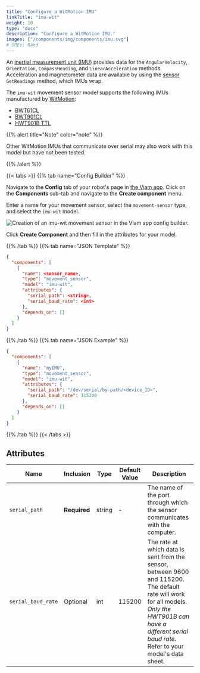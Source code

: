 ```yaml
---
title: "Configure a WitMotion IMU"
linkTitle: "imu-wit"
weight: 10
type: "docs"
description: "Configure a WitMotion IMU."
images: ["/components/img/components/imu.svg"]
# SMEs: Rand
---
```


An [inertial measurement unit (IMU)](https://en.wikipedia.org/wiki/Inertial_measurement_unit) provides data for the `AngularVelocity`, `Orientation`, `CompassHeading`, and `LinearAcceleration` methods.
Acceleration and magnetometer data are available by using the [sensor](../../../sensor/) `GetReadings` method, which IMUs wrap.

The `imu-wit` movement sensor model supports the following IMUs manufactured by [WitMotion](https://witmotion-sensor.com/):

- [BWT61CL](https://witmotion-sensor.com/products/bluetooth-accelerometer-inclinometer-bwt61cl-mpu6050-high-precision-6-axis-gyroscope-anglexy-0-05-accuracy-acceleration-with-kalman-filter-100hz-high-stability-6dof-data-logger-for-arduino?_pos=2&_sid=34ad342de&_ss=r&variant=40749736689861)
- [BWT901CL](https://witmotion-sensor.com/products/bluetooth-accelerometer-inclinometer-bwt901cl-mpu9250-high-precision-9-axis-gyroscope-anglexy-0-05-accuracy-magnetometer-with-kalman-filter-200hz-high-stability-3-axis-imu-sensor-for-arduino?_pos=1&_sid=68bf26406&_ss=r&variant=40580102226117)
- [HWT901B TTL](https://witmotion-sensor.com/products/military-grade-accelerometer-inclinometer-hwt901b-mpu9250-9-axis-gyroscope-anglexy-0-05-accuracy-digital-compass-air-pressure-altitude-rm3100-magnetometer-compensation-and-kalman-filtering?_pos=1&_sid=dfbf7e412&_ss=r)

{{% alert title="Note" color="note" %}}

Other WitMotion IMUs that communicate over serial may also work with this model but have not been tested.

{{% /alert %}}

{{< tabs >}}
{{% tab name="Config Builder" %}}

Navigate to the **Config** tab of your robot's page in [the Viam app](https://app.viam.com).
Click on the **Components** sub-tab and navigate to the **Create component** menu.

Enter a name for your movement sensor, select the `movement-sensor` type, and select the `imu-wit` model.

![Creation of an `imu-wit` movement sensor in the Viam app config builder.](../../img/imu-wit-builder.png)

Click **Create Component** and then fill in the attributes for your model.

{{% /tab %}}
{{% tab name="JSON Template" %}}

```json {class="line-numbers linkable-line-numbers"}
{
  "components": [
    {
      "name": <sensor_name>,
      "type": "movement_sensor",
      "model": "imu-wit",
      "attributes": {
        "serial_path": <string>,
        "serial_baud_rate": <int>
      },
      "depends_on": []
    }
  ]
}
```

{{% /tab %}}
{{% tab name="JSON Example" %}}

```json {class="line-numbers linkable-line-numbers"}
{
  "components": [
    {
      "name": "myIMU",
      "type": "movement_sensor",
      "model": "imu-wit",
      "attributes": {
        "serial_path": "/dev/serial/by-path/<device_ID>",
        "serial_baud_rate": 115200
      },
      "depends_on": []
    }
  ]
}
```

{{% /tab %}}
{{< /tabs >}}

## Attributes

Name | Inclusion | Type | Default Value | Description
---- | --------- | ---- | ------------- | -----
`serial_path` | **Required** | string | - | The name of the port through which the sensor communicates with the computer.
`serial_baud_rate` | Optional |  int | 115200 | The rate at which data is sent from the sensor, between 9600 and 115200. The default rate will work for all models. *Only the HWT901B can have a different serial baud rate.* Refer to your model's data sheet.
